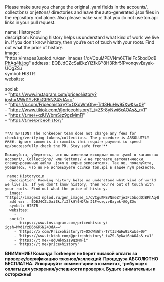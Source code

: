 Please make sure you change the original .yaml fields in the accounts/, collections/ or jettons/ directories and leave the auto-generated .json files in the repository root alone. Also please make sure that you do not use ton.api links in your pull request.

 name: Historycoin  
  description: Knowing history helps us understand what kind of world we live in. If you don't know history, then you're out of touch with your roots. Find out what the price of history.   
  image: "https://images3.nplod.ru/gen_images_1/qVCguMPEVNm6ZTjeIFc5bqdQdBPhAq4b.jpg" 
  address : EQBJdCZcSaiEkzYiZfkGY8H3Rhr51PvonqvvEayak-UOgZSu  
  symbol: HISTR  
  websites:  
    -   
  social:  
    - "https://www.instagram.com/priceohistory?igsh=MWd1YzB6bGR5N243dA=="  
    - "https://x.com/Priceohistory?t=OXdWmGhy-TrtI3HuHw95Xw&s=09"  
    - "https://www.tiktok.com/@priceohistory?_t=ZS-8yNwi6oAOAs&_r=1"  
    - "https://t.me/+qdUWbmSsz9gzMmFi"  
    - "https://t.me/priceohistory" 
```

**ATTENTION! The Tonkeeper team does not charge any fees for checking/verifying tokens/collections. The procedure is ABSOLUTELY FREE. Ignore comments in commits that require payment to speed up/successfully check the PR. Stay safe fren!**

Пожалуйста, убедитесь, что вы изменили исходные поля .yaml в каталогах account/, Collections/ или jettons/ и не трогаете автоматически сгенерированные файлы .json в корне репозитория. Так же, пожалуйста, убедитесь, что вы не используете ссылки ton.api в вашем пул реквесте.

 name: Historycoin  
  description: Knowing history helps us understand what kind of world we live in. If you don't know history, then you're out of touch with your roots. Find out what the price of history.   
  image: "https://images3.nplod.ru/gen_images_1/qVCguMPEVNm6ZTjeIFc5bqdQdBPhAq4b.jpg" 
  address : EQBJdCZcSaiEkzYiZfkGY8H3Rhr51PvonqvvEayak-UOgZSu  
  symbol: HISTR  
  websites:  
    -   
  social:  
    - "https://www.instagram.com/priceohistory?igsh=MWd1YzB6bGR5N243dA=="  
    - "https://x.com/Priceohistory?t=OXdWmGhy-TrtI3HuHw95Xw&s=09"  
    - "https://www.tiktok.com/@priceohistory?_t=ZS-8yNwi6oAOAs&_r=1"  
    - "https://t.me/+qdUWbmSsz9gzMmFi"  
    - "https://t.me/priceohistory" 
  ```

**ВНИМАНИЕ! Команда Tonkeeper не берет никакой оплаты за проверку/верификацию токенов/коллекций. Процедура АБСОЛЮТНО БЕСПЛАТНА. Игнорируйте комментарии в коммитах, требующих оплаты для ускорения/успешности проверки. Будьте внимательны и осторожны!**
